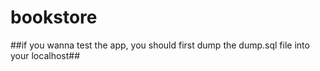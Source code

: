 # bookstore
##if you wanna test the app, you should first dump the dump.sql file into your localhost##
